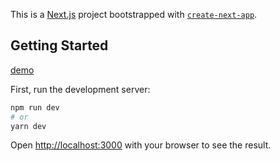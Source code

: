 This is a [Next.js](https://nextjs.org/) project bootstrapped with [`create-next-app`](https://github.com/vercel/next.js/tree/canary/packages/create-next-app).

## Getting Started
[demo]()

First, run the development server:

```bash
npm run dev
# or
yarn dev
```

Open [http://localhost:3000](http://localhost:3000) with your browser to see the result.